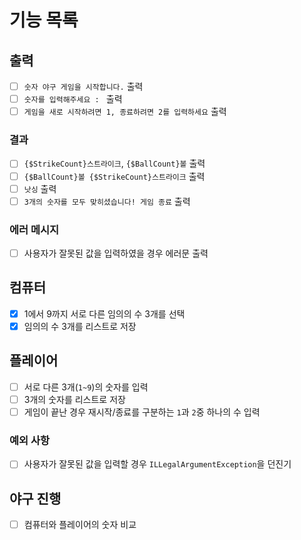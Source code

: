 # 기능 목록
## 출력
- [ ] `숫자 야구 게임을 시작합니다.` 출력
- [ ] `숫자를 입력해주세요 : ` 출력
- [ ] `게임을 새로 시작하려면 1, 종료하려면 2를 입력하세요` 출력
### 결과
- [ ] `{$StrikeCount}스트라이크`, `{$BallCount}볼` 출력
- [ ] `{$BallCount}볼 {$StrikeCount}스트라이크` 출력
- [ ] `낫싱` 출력
- [ ] `3개의 숫자를 모두 맞히셨습니다! 게임 종료` 출력
### 에러 메시지
- [ ] 사용자가 잘못된 값을 입력하였을 경우 에러문 출력
## 컴퓨터
- [X] 1에서 9까지 서로 다른 임의의 수 3개를 선택
- [X] 임의의 수 3개를 리스트로 저장
## 플레이어
- [ ] 서로 다른 3개(`1~9`)의 숫자를 입력
- [ ] 3개의 숫자를 리스트로 저장
- [ ] 게임이 끝난 경우 재시작/종료를 구분하는 `1`과 `2`중 하나의 수 입력
### 예외 사항
- [ ] 사용자가 잘못된 값을 입력할 경우 `ILLegalArgumentException`을 던진기
## 야구 진행
- [ ] 컴퓨터와 플레이어의 숫자 비교